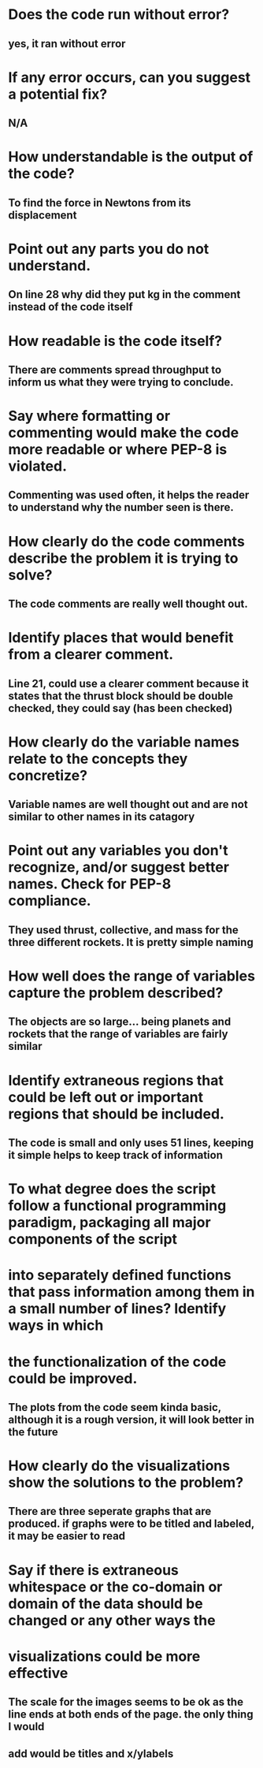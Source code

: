#
# Does the code run without error?
## yes, it ran without error
# If any error occurs, can you suggest a potential fix?
## N/A
# How understandable is the output of the code?
## To find the force in Newtons from its displacement
# Point out any parts you do not understand.
## On line 28 why did they put kg in the comment instead of the code itself
# How readable is the code itself?
## There are comments spread throughput to inform us what they were trying to conclude.
# Say where formatting or commenting would make the code more readable or where PEP-8 is violated.
## Commenting was used often, it helps the reader to understand why the number seen is there.
# How clearly do the code comments describe the problem it is trying to solve?
## The code comments are really well thought out.
# Identify places that would benefit from a clearer comment.
## Line 21, could use a clearer comment because it states that the thrust block should be double checked, they could say (has been checked)
# How clearly do the variable names relate to the concepts they concretize?
## Variable names are well thought out and are not similar to other names in its catagory
# Point out any variables you don't recognize, and/or suggest better names. Check for PEP-8 compliance.
## They used thrust, collective, and mass for the three different rockets. It is pretty simple naming
# How well does the range of variables capture the problem described?
## The objects are so large... being planets and rockets that the range of variables are fairly similar
# Identify extraneous regions that could be left out or important regions that should be included.
## The code is small and only uses 51 lines, keeping it simple helps to keep track of information
# To what degree does the script follow a functional programming paradigm, packaging all major components of the script
# into separately defined functions that pass information among them in a small number of lines? Identify ways in which
# the functionalization of the code could be improved.
## The plots from the code seem kinda basic, although it is a rough version, it will look better in the future
# How clearly do the visualizations show the solutions to the problem?
## There are three seperate graphs that are produced. if graphs were to be titled and labeled, it may be easier to read
# Say if there is extraneous whitespace or the co-domain or domain of the data should be changed or any other ways the
# visualizations could be more effective
## The scale for the images seems to be ok as the line ends at both ends of the page. the only thing I would
##  add would be titles and x/ylabels
